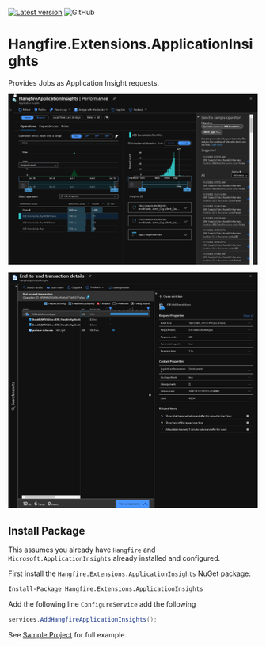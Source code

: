 [![Latest version](https://img.shields.io/nuget/v/Hangfire.Extensions.ApplicationInsights.svg)](https://www.nuget.org/packages?q=Hangfire.Extensions.ApplicationInsights) ![GitHub](https://img.shields.io/github/license/coolhome/Hangfire.Extensions.ApplicationInsights)

# Hangfire.Extensions.ApplicationInsights
Provides Jobs as Application Insight requests.

![Example 1](./example.png)

![Example 2](./example2.png)

## Install Package
This assumes you already have `Hangfire` and `Microsoft.ApplicationInsights` already installed and configured.

First install the `Hangfire.Extensions.ApplicationInsights` NuGet package:
```ps
Install-Package Hangfire.Extensions.ApplicationInsights
```

Add the following line `ConfigureService` add the following
```cs
services.AddHangfireApplicationInsights();
```

See [Sample Project](./Sample) for full example.
